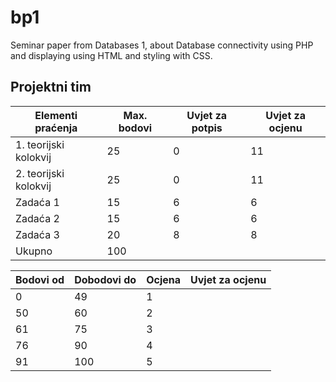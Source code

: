 # bp1
Seminar paper from Databases 1, about Database connectivity using PHP and displaying using HTML and styling with CSS.

## Projektni tim

Elementi praćenja | Max. bodovi | Uvjet za potpis | Uvjet za ocjenu
----------------  | ----------- | --------------- | ---------------
1. teorijski kolokvij | 25 | 0 | 11
2. teorijski kolokvij | 25 | 0| 11
Zadaća 1 | 15 | 6 | 6
Zadaća 2 | 15 | 6 | 6
Zadaća 3 | 20 | 8 | 8
Ukupno | 100 

Bodovi od | Dobodovi do | Ocjena | Uvjet za ocjenu
--------  | ----------- | ------ | ---------------
0 | 49 | 1
50 | 60 | 2
61 | 75 | 3
76 | 90 | 4
91 | 100 | 5

